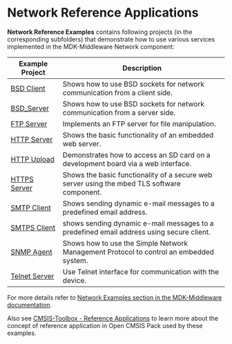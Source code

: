 # Network Reference Applications

**Network Reference Examples** contains following projects (in the corresponding subfolders) that demonstrate how to use various services implemented in the MDK-Middleware Network component:

| Example Project                  | Description                                                                                 |
|----------------------------------|---------------------------------------------------------------------------------------------|
| [BSD Client](./BSD_Client)       | Shows how to use BSD sockets for network communication from a client side.                  |
| [BSD_Server](./BSD_Server)       | Shows how to use BSD sockets for network communication from a server side.                  |
| [FTP Server](./FTP_Server)       | Implements an FTP server for file manipulation.                                             |
| [HTTP Server](./HTTP_Server)     | Shows the basic functionality of an embedded web server.                                    |
| [HTTP Upload](./HTTP_Upload)     | Demonstrates how to access an SD card on a development board via a web interface.           |
| [HTTPS Server](./HTTPS_Server)   | Shows the basic functionality of a secure web server using the mbed TLS software component. |
| [SMTP Client](./SMTP_Client)     | Shows sending dynamic e-mail messages to a predefined email address.                        |
| [SMTPS Client](./SMTPS_Client)   | shows sending dynamic e-mail messages to a predefined email address using secure client.    |
| [SNMP Agent](./SNMP_Agent)       | Shows how to use the Simple Network Management Protocol to control an embedded system.      |
| [Telnet Server](./Telnet_Server) | Use Telnet interface for communication with the device.                                     |

For more details refer to [Network Examples section in the MDK-Middleware documentation](https://arm-software.github.io/MDK-Middleware/latest/Network/examples.html).

Also see [CMSIS-Toolbox - Reference Applications](https://github.com/Open-CMSIS-Pack/cmsis-toolbox/blob/main/docs/ReferenceApplications.md) to learn more about the concept of reference application in Open CMSIS Pack used by these examples.
